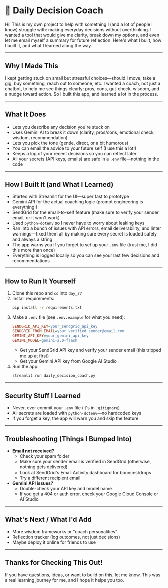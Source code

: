 # 🧭 Daily Decision Coach

Hi! This is my own project to help with something I (and a lot of people I know) struggle with: making everyday decisions without overthinking. I wanted a tool that would give me clarity, break down my options, and even let me email myself a summary for future reflection. Here's what I built, how I built it, and what I learned along the way.

---

## Why I Made This

I kept getting stuck on small but stressful choices—should I move, take a gig, buy something, reach out to someone, etc. I wanted a coach, not just a chatbot, to help me see things clearly: pros, cons, gut-check, wisdom, and a nudge toward action. So I built this app, and learned a lot in the process.

---

## What It Does
- Lets you describe any decision you're stuck on
- Uses Gemini AI to break it down (clarity, pros/cons, emotional check, wisdom, recommendation)
- Lets you pick the tone (gentle, direct, or a bit humorous)
- You can email the advice to your future self (I use this a lot!)
- Keeps a log of your recent decisions so you can reflect later
- All your secrets (API keys, emails) are safe in a `.env` file—nothing in the code

---

## How I Built It (and What I Learned)
- Started with Streamlit for the UI—super fast to prototype
- Gemini API for the actual coaching logic (prompt engineering is everything!)
- SendGrid for the email-to-self feature (make sure to verify your sender email, or it won't work)
- Used `python-dotenv` so I never have to worry about leaking keys
- Ran into a bunch of issues with API errors, email deliverability, and linter warnings—fixed them all by making sure every secret is loaded safely and always a string
- The app warns you if you forget to set up your `.env` file (trust me, I did this more than once)
- Everything is logged locally so you can see your last few decisions and recommendations

---

## How to Run It Yourself
1. Clone this repo and `cd` into `day_77`
2. Install requirements:
   ```sh
   pip install -r requirements.txt
   ```
3. Make a `.env` file (see `.env.example` for what you need):
   ```ini
   SENDGRID_API_KEY=your_sendgrid_api_key
   SENDGRID_FROM_EMAIL=your_verified_sender@email.com
   GEMINI_API_KEY=your_gemini_api_key
   GEMINI_MODEL=gemini-2.0-flash
   ```
   - Get your SendGrid API key and verify your sender email (this tripped me up at first)
   - Get your Gemini API key from Google AI Studio
4. Run the app:
   ```sh
   streamlit run daily_decision_coach.py
   ```

---

## Security Stuff I Learned
- Never, ever commit your `.env` file (it's in `.gitignore`)
- All secrets are loaded with `python-dotenv`—no hardcoded keys
- If you forget a key, the app will warn you and skip the feature

---

## Troubleshooting (Things I Bumped Into)
- **Email not received?**
  - Check your spam folder
  - Make sure your sender email is verified in SendGrid (otherwise, nothing gets delivered)
  - Look at SendGrid's Email Activity dashboard for bounces/drops
  - Try a different recipient email
- **Gemini API issues?**
  - Double-check your API key and model name
  - If you get a 404 or auth error, check your Google Cloud Console or AI Studio

---

## What's Next / What I'd Add
- More wisdom frameworks or "coach personalities"
- Reflection tracker (log outcomes, not just decisions)
- Maybe deploy it online for friends to use

---

## Thanks for Checking This Out!
If you have questions, ideas, or want to build on this, let me know. This was a real learning journey for me, and I hope it helps you too. 